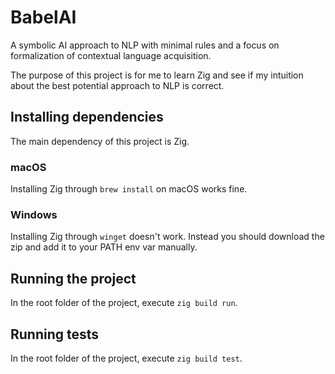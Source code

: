 # BabelAI
A symbolic AI approach to NLP with minimal rules and a focus on formalization of contextual language acquisition.

The purpose of this project is for me to learn Zig and see if my intuition about the best potential approach to NLP is correct.

## Installing dependencies

The main dependency of this project is Zig.

### macOS
Installing Zig through `brew install` on macOS works fine.

### Windows
Installing Zig through `winget` doesn't work. Instead you should download the zip and add it to your PATH env var manually.

## Running the project

In the root folder of the project, execute `zig build run`.

## Running tests

In the root folder of the project, execute `zig build test`.